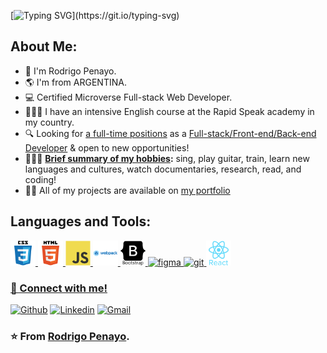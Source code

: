 [![Typing SVG](https://readme-typing-svg.herokuapp.com?font=Fira+Code&pause=1000&width=435&lines=Hello+World!;I'm+Rod.!)](https://git.io/typing-svg)



## About Me:
- 👋 I'm Rodrigo Penayo.
- 🌎 I'm from ARGENTINA.
- 💻  Certified Microverse Full-stack Web Developer.
- 👩🏽‍🎓 I have an intensive English course at the Rapid Speak academy in my country.
- 🔍 Looking for <ins>a full-time positions</ins> as a <ins>Full-stack/Front-end/Back-end Developer</ins> & open to new opportunities!
- 🤸🏽‍♀️ **<ins>Brief summary of my hobbies</ins>:** sing, play guitar, train, learn new languages and cultures, watch documentaries, research, read, and coding!
- 👨‍💻 All of my projects are available on [my portfolio](https://portfoliorod-8sc3yov2x-rodrigopenayo98.vercel.app/)

## Languages and Tools:
<!--Credit to all those who created or own these icons & logos | I do not own any of them-->
<p align="left"> <a href="https://getbootstrap.com" target="_blank" rel="noreferrer"> 

<img src="https://raw.githubusercontent.com/devicons/devicon/master/icons/css3/css3-original-wordmark.svg" alt="css3" width="40" height="40"/> </a> <a href="https://www.figma.com/" target="_blank" rel="noreferrer"> <img src="https://raw.githubusercontent.com/devicons/devicon/master/icons/html5/html5-original-wordmark.svg" alt="html5" width="40" height="40"/> </a> <a href="https://developer.mozilla.org/en-US/docs/Web/JavaScript" target="_blank" rel="noreferrer"> <img src="https://raw.githubusercontent.com/devicons/devicon/master/icons/javascript/javascript-original.svg" alt="javascript" width="40" height="40"/> </a> <a href="https://jestjs.io" target="_blank" rel="noreferrer"> <img src="https://raw.githubusercontent.com/devicons/devicon/d00d0969292a6569d45b06d3f350f463a0107b0d/icons/webpack/webpack-original-wordmark.svg" alt="webpack" width="40" height="40"/> </a> <a href="https://zapier.com" target="_blank" rel="noreferrer"> <img src="https://raw.githubusercontent.com/devicons/devicon/master/icons/bootstrap/bootstrap-plain-wordmark.svg" alt="bootstrap" width="40" height="40"/> </a> <a href="https://www.w3schools.com/css/" target="_blank" rel="noreferrer"> <img src="https://www.vectorlogo.zone/logos/figma/figma-icon.svg" alt="figma" width="40" height="40"/> </a> <a href="https://git-scm.com/" target="_blank" rel="noreferrer">  <img src="https://www.vectorlogo.zone/logos/git-scm/git-scm-icon.svg" alt="git" width="40" height="40"/> </a> <a href="https://www.w3.org/html/" target="_blank" rel="noreferrer"> <img src="https://raw.githubusercontent.com/devicons/devicon/master/icons/react/react-original-wordmark.svg" alt="react" width="40" height="40"/> </a> <a href="https://redis.io" target="_blank" rel="noreferrer">
</p>


### 👤 Connect with me!

[![Github](https://img.shields.io/badge/-Github-000?style=flat&logo=Github&logoColor=white)](https://github.com/rodrigopenayo98)
[![Linkedin](https://img.shields.io/badge/-LinkedIn-blue?style=flat&logo=Linkedin&logoColor=white)](https://www.linkedin.com/in/rodrigo-penayo-391226158/)
[![Gmail](https://img.shields.io/badge/-Gmail-c14438?style=flat&logo=Gmail&logoColor=white)](mailto:rodrip0129@gmail.com)

### ⭐ From [Rodrigo Penayo](hhttps://github.com/rodrigopenayo98).
